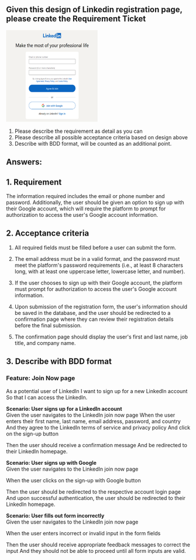 ## Given this design of Linkedin registration page, please create the Requirement Ticket

<img src="../../assets/01.png" width="250" height="250">

1. Please describe the requirement as detail as you can
2. Please describe all possible acceptance criteria based on design above
3. Describe with BDD format, will be counted as an additional point.

## Answers:

## 1. Requirement

The information required includes the email or phone number and password. Additionally, the user should be given an option to sign up with their Google account, which will require the platform to prompt for authorization to access the user's Google account information.

## 2. Acceptance criteria

1. All required fields must be filled before a user can submit the form.

2. The email address must be in a valid format, and the password must meet the platform's password requirements (i.e., at least 8 characters long, with at least one uppercase letter, lowercase letter, and number).

3. If the user chooses to sign up with their Google account, the platform must prompt for authorization to access the user's Google account information.

4. Upon submission of the registration form, the user's information should be saved in the database, and the user should be redirected to a confirmation page where they can review their registration details before the final submission.

5. The confirmation page should display the user's first and last name, job title, and company name.

## 3. Describe with BDD format

### **Feature: Join Now page**

As a potential user of LinkedIn
I want to sign up for a new LinkedIn account
So that I can access the LinkedIn.

**Scenario: User signs up for a LinkedIn account** <br>
Given the user navigates to the LinkedIn join now page
When the user enters their first name, last name, email address, password, and country
And they agree to the LinkedIn terms of service and privacy policy
And click on the sign-up button

Then the user should receive a confirmation message
And be redirected to their LinkedIn homepage.

**Scenario: User signs up with Google** <br>
Given the user navigates to the LinkedIn join now page

When the user clicks on the sign-up with Google button

Then the user should be redirected to the respective account login page
And upon successful authentication, the user should be redirected to their LinkedIn homepage.

**Scenario: User fills out form incorrectly** <br>
Given the user navigates to the LinkedIn join now page

When the user enters incorrect or invalid input in the form fields

Then the user should receive appropriate feedback messages to correct the input
And they should not be able to proceed until all form inputs are valid.
